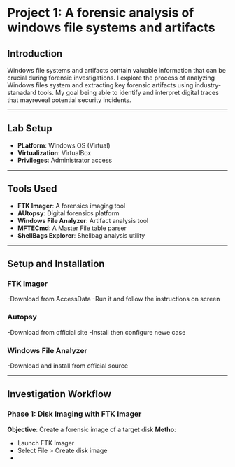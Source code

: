 # Project 1: A forensic analysis of windows file systems and artifacts

## Introduction
Windows file systems and artifacts contain valuable information that can be crucial during forensic investigations. I explore the process of analyzing Windows files system and extracting key forensic artifacts using industry-stanadard tools. My goal being able to identify and interpret digital traces that mayreveal potential security incidents.

---

## Lab Setup

- **PLatform**: Windows OS (Virtual)
- **Virtualization**: VirtualBox
- **Privileges**: Administrator access 

---

## Tools Used

- **FTK Imager**: A forensics imaging tool
- **AUtopsy**: Digital forensics platform
- **Windows File Analyzer**: Artifact analysis tool
- **MFTECmd**: A Master File table parser
- **ShellBags Explorer**: Shellbag analysis utility

---
## Setup and Installation

### FTK Imager
-Download from AccessData
-Run it and follow the instructions on screen

### Autopsy
-Download from official site
-Install then configure newe case

### Windows File Analyzer
-Download and install from official source

---

## Investigation Workflow

### Phase 1: Disk Imaging with FTK Imager
**Objective**: Create a forensic image of a target disk
**Metho**:
- Launch FTK Imager
- Select File > Create disk image
- 

